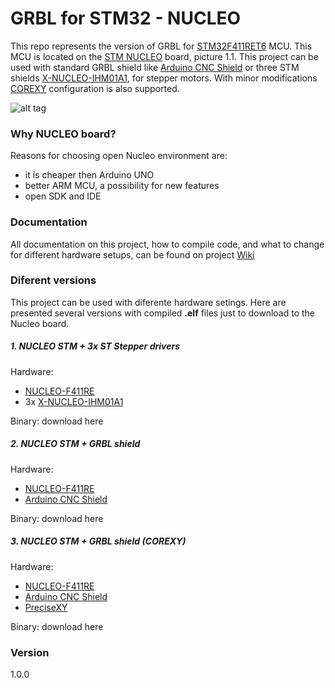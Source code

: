 # GRBL for STM32 - NUCLEO

This repo represents the version of GRBL for [STM32F411RET6][MCU_LINK] MCU. This MCU is located on the [STM NUCLEO][BOARD_LINK] board, picture 1.1. This project can be used with standard GRBL shield like [Arduino CNC Shield][ARDUINO_SHIELD_LINK] or three STM shields [
X-NUCLEO-IHM01A1][STM_SHIELD_LINK], for stepper motors. With minor modifications [COREXY][COREXY_LINK] configuration is also supported.

![alt tag][NUCLEO_PICTURE]

### Why NUCLEO board?

Reasons for choosing open Nucleo environment are:
- it is cheaper then Arduino UNO
- better ARM MCU, a possibility for new features
- open SDK and IDE

### Documentation
All documentation on this project, how to compile code, and what to change for different hardware setups, can be found on project [Wiki][WIKI_LINK] 

### Diferent versions
This project can be used with diferente hardware setings. Here are presented several versions with compiled **.elf** files just to download to the Nucleo board.

##### 1. NUCLEO STM + 3x ST Stepper drivers
  Hardware:
 - [NUCLEO-F411RE][BOARD_LINK]
 - 3x [X-NUCLEO-IHM01A1][STM_SHIELD_LINK]

Binary: download here

##### 2. NUCLEO STM + GRBL shield
  Hardware:
 - [NUCLEO-F411RE][BOARD_LINK]
 - [Arduino CNC Shield][ARDUINO_SHIELD_LINK]

Binary: download here

##### 3. NUCLEO STM + GRBL shield (COREXY)
  Hardware:
 - [NUCLEO-F411RE][BOARD_LINK]
 - [Arduino CNC Shield][ARDUINO_SHIELD_LINK]
 - [PreciseXY][PRECISEXY_LINK]

Binary: download here

### Version
1.0.0



[//]: # (These are reference links used in the body)

   [BOARD_LINK]: <http://www.st.com/web/catalog/tools/FM116/SC959/SS1532/LN1847/PF260320#>
   [MCU_LINK]: <http://www.st.com/web/catalog/mmc/FM141/SC1169/SS1577/LN1877/PF260049>
   [NUCLEO_PICTURE]: <http://www.st.com/st-web-ui/static/active/en/fragment/product_related/rpn_information/board_photo/nucleo-F4.jpg>
   [ARDUINO_SHIELD_LINK]: <http://blog.protoneer.co.nz/arduino-cnc-shield/>
   [STM_SHIELD_LINK]: <http://www.st.com/web/en/catalog/tools/FM116/SC1077/PF260715>
   [COREXY_LINK]: <http://corexy.com/>
   [PRECISEXY_LINK]: <https://github.com/IRNAS/PreciseXY>
   [WIKI_LINK]: <https://github.com/IRNAS/grbl_stm32/wiki>
   

